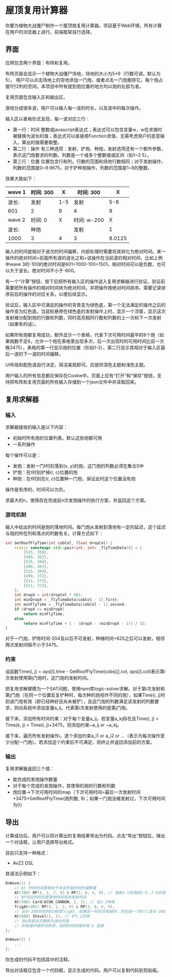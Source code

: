# 屋顶复用计算器

你要为植物大战僵尸制作一个屋顶炮复用计算器。项目基于Web环境，所有计算在用户的浏览器上进行。前端框架自行选择。

## 界面

应用包含两个界面：布阵和复用。

布阵页面会显示一个植物大战僵尸场地，场地的大小为5*9（行数可调，默认为5）。
用户可以点击场地上的空地添加一门炮，或者点击一门炮删除它。每个炮占据1行2列的空间。本项目中所有提到炮位置的地方均以炮的左部为准。

复用页面包含输入区和输出区。

游戏分成很多波，用户可以输入每一波的时长，以及波中的每次操作。

输入区以表格形式呈现，每一波对应三行：

- 第一行：时间
整数或javascript表达式；表达式可以包含变量w，w在求值时被替换为波长的值；表达式可以直接用Function求值，无需考虑用户的恶意输入。算出的值需要取整。
- 第二行：操作
有三种选项：发射、铲炮、种炮，发射选项还有一个额外参数，表示这门炮要求的列数。列数是一个或多个整数值或区间（如1~3 5）。
- 第三行：位置
位置包含行和列。行数的范围和场地行数相同；对于发射操作，列数的范围是0~9.9875，对于铲种炮操作，列数的范围是1~8的整数。

效果大致如下：

| wave 1 | 时间: 300 | X | 时间: 300 | X |
| --- | --- | --- | --- | --- |
| 波长: | 发射 | 1-5 | 发射 | 5-8 |
| 601 | 2 | 9 | 4 | 9 |
| wave 2 | 时间: 0 | X | 时间: w-200 | X |
| 波长: | 种炮 |  | 发射 | 1 |
| 1000 | 3 | 4 | 3 | 8.0125 |

输入的时间是相对于波次的时间偏移，内部处理时需要将其转化为绝对时间。某一操作的绝对时间=前面所有波的波长之和+该操作在当前波的相对时间，比如上例中wave 3的-100的绝对时间是601+1000-100=1501。相对时间可以是负数，也可以大于波长。绝对时间不小于-600。

有一个“计算”按钮，按下后把所有输入区的操作送入复用求解器进行验证。验证前需要把所有操作的相对时间转为绝对时间，并把操作按绝对时间排序。需要记录排序前后的操作的对应关系，以便后续显示。

验证后，输入区中可满足的操作的背景变为绿色底，第一个无法满足的操作之后的操作变为红色底。当鼠标悬停在绿色底的发射操作上时，显示一个浮窗，显示这次发射被分配到炮的行数和列数，同时高亮相同行数和列数的上一次和下一次发射（如果有的话）。

如果所有炮都复用成功，额外显示一个表格，代表下次可用时间最早的8个炮（如果炮数不足8，允许一个炮在表格里出现多次，后一次出现时的可用时间比前一次晚3475）。表格的第一行显示炮的位置（形如1-3），第二行显示其相对于输入区最后一波的下一波的时间偏移。

UI布局和配色请自行决定，简洁美观即可。应提供深色主题和浅色主题。

用户输入的所有信息都应保存在Cookie中。页面上应有“打开”和“保存”按钮，支持把布阵和复用页面的所有输入存储到一个json文件中并读取回来。

## 复用求解器

### 输入

求解器接收的输入是以下内容：

- 初始时所有炮的位置列表。默认这些炮都可用
- 一系列操作

每个操作可以是：

- 发炮：发射一门t时刻落到(x, y)的炮，这门炮的列数必须在集合S中
- 铲炮：在t时刻铲掉(r, c)位置的炮
- 种炮：在t时刻在(r, c)位置种一门炮，保证此时这个位置没有炮

操作是有序的，时间可以为负。

求最大的n，使得存在完成前n次发炮操作的执行方案，并返回这个方案。

### 游戏机制

输入中给出的时间是炮的落地时间。每门炮从发射到落地有一定的延迟，这个延迟与炮的所在列和落点的列数有关。计算方式如下：

```cpp
int GetRoofFlyTime(int cobCol, float dropCol) {
    static constexpr std::pair<int, int> _flyTimeData[8] = {
        {515, 359},
        {499, 362},
        {515, 364},
        {499, 367},
        {515, 369},
        {499, 372},
        {511, 373},
        {511, 373},
    };
    int dropX = int(dropCol * 80);
    int minDropX = _flyTimeData[cobCol - 1].first;
    int minFlyTime = _flyTimeData[cobCol - 1].second;
    if (dropX >= minDropX)
        return minFlyTime;
    else
        return minFlyTime + 1 - (dropX - (minDropX - 1)) / 32;
}
```

对于一门炮，铲除时间-204及以后不可发射，种植时间+625之后可以发射，相邻两次发射间隔不小于3475。

### 约束

设函数Time(i, j) = ops[i].time - GetRoofFlyTime(cobs[j].col, ops[i].col)表示第i次发射使用第j门炮时，这门炮的发射时间。

把复用求解建模为一个SAT问题，使用npm库logic-solver求解。对于第i次发射和第j门炮（在同一个位置反复铲种时，每次种的炮视作不同的炮），如果Time(i, j)时刻该门炮有效（即已经种好且尚未被铲），且这门炮的列数满足该发射的列数要求，则向系统中添加变量a_ij，代表第i次发射使用的是第j门炮。

接下来，添加所有时间约束：对于每个变量a_ij，若变量a_kj存在且Time(i, j) < Time(k, j) < Time(i, j)+3475，则添加约束~a_ij or ~a_kj。

接下来，遍历所有发射操作i，逐个添加约束a_i1 or a_i2 or …（表示为每次操作至少分配一门炮）。若添加这个约束后不可满足，则终止并返回添加前的方案。

### 输出

复用求解器返回三个值：

- 能完成的发炮操作数量
- 对于每个完成的发炮操作，其使用的炮的行数和列数
- 炮位置→下次可用时间的map（下次可用时间=最后一次发射时间+3475+GetRoofFlyTime(炮列数, 9)；如果一门炮没被发射过，下次可用时间为0）

## 导出

计算成功后，用户可以将计算出的复用结果导出为代码。点击“导出”按钮后，弹出一个对话框，让用户选择导出格式。

目前只支持一种格式：

- AvZ2 DSL

其语法示例如下：

```cpp
OnWave(1) {
    // At 中的时间是相对于本波开始时间的偏移量
    At(100) RP(1, 1, 2, 9) & RP(1, 6, 4, 9), // 发射1-1的炮到2-9，1-6的炮到4-9
    // RP对应的时间是落地时间而非发射时间
    At(300) Card(ACOB_CANNON, 2, 1), // 在2-1种炮
    TrigAt(401) RP(3, 1, 2, 9) & RP(3, 6, 4, 9),
    // 波长-200时刻的At换成TrigAt；如果这一时刻没有操作，则生成一个At([波长-200]) Trig()
    At(600) Shovel(1, 1), // 铲1-1的炮
    // 含w的表达式替换为波长的值
    // 所有操作按时间排序，相同时间的操作用 & 连接
};

OnWave(2) {
    ...
};
```

你生成的代码不包括其中的注释。

导出对话框应包含一个代码框，显示生成的代码。用户可以复制代码到剪贴板。

